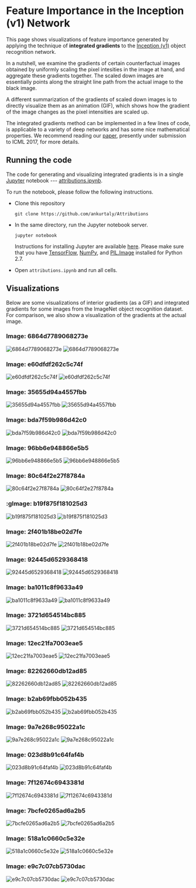 # Feature Importance in the Inception (v1) Network

This page shows visualizations of feature importance generated by applying the
technique of **integrated gradients** to the [Inception (v1)][incp-paper]
object recognition network.

In a nutshell, we examine the gradients of certain counterfactual images
obtained by uniformly scaling the pixel intesities in the image at hand, and
aggregate these gradients together. The scaled down images are essentially
points along the straight line path from the actual image to the black image.

A different summarization of the gradients of scaled down images is to directly
visualize them as an animation (GIF), which shows how the gradient of the image
changes as the pixel intensities are scaled up.

The integrated gradients method can be implemented in a few lines of code, 
is applicable to a variety of deep  networks and has some nice mathematical
properties. We recommend reading our [paper][icml-submission], presently under
submission to ICML 2017, for more details.

## Running the code
The code for generating and visualizing integrated gradients is in a single
[Jupyter](http://jupyter.org/) notebook --- [attributions.ipynb][attributions-code].

To run the notebook, please follow the following instructions.
* Clone this repository
  
  ```
  git clone https://github.com/ankurtaly/Attributions
  ```
* In the same directory, run the Jupyter notebook server.
  
  ```
  jupyter notebook
  ```
  Instructions for installing Jupyter are available [here](http://jupyter.readthedocs.io/en/latest/install.html).
  Please make sure that you have [TensorFlow][tf], [NumPy][np], and [PIL.Image][pillow] installed for
  Python 2.7.
* Open `attributions.ipynb` and run all cells.

## Visualizations

Below are some visualizations of interior gradients (as a GIF) and integrated
gradients for some images from the ImageNet object recognition dataset. For
comparison, we also show a visualization of the gradients at the actual image.

### Image: 6864d7789068273e
![6864d7789068273e](/Visualizations/IntegratedGradients/6864d7789068273e.jpg)
![6864d7789068273e](/Visualizations/Gifs/6864d7789068273e.gif)
### Image: e60dfdf262c5c74f
![e60dfdf262c5c74f](/Visualizations/IntegratedGradients/e60dfdf262c5c74f.jpg)
![e60dfdf262c5c74f](/Visualizations/Gifs/e60dfdf262c5c74f.gif)
### Image: 35655d94a4557fbb
![35655d94a4557fbb](/Visualizations/IntegratedGradients/35655d94a4557fbb.jpg)
![35655d94a4557fbb](/Visualizations/Gifs/35655d94a4557fbb.gif)
### Image: bda7f59b986d42c0
![bda7f59b986d42c0](/Visualizations/IntegratedGradients/bda7f59b986d42c0.jpg)
![bda7f59b986d42c0](/Visualizations/Gifs/bda7f59b986d42c0.gif)
### Image: 96bb6e948866e5b5
![96bb6e948866e5b5](/Visualizations/IntegratedGradients/96bb6e948866e5b5.jpg)
![96bb6e948866e5b5](/Visualizations/Gifs/96bb6e948866e5b5.gif)
### Image: 80c64f2e27f8784a
![80c64f2e27f8784a](/Visualizations/IntegratedGradients/80c64f2e27f8784a.jpg)
![80c64f2e27f8784a](/Visualizations/Gifs/80c64f2e27f8784a.gif)
### :gImage: b19f875f181025d3
![b19f875f181025d3](/Visualizations/IntegratedGradients/b19f875f181025d3.jpg)
![b19f875f181025d3](/Visualizations/Gifs/b19f875f181025d3.gif)
### Image: 2f401b18be02d7fe
![2f401b18be02d7fe](/Visualizations/IntegratedGradients/2f401b18be02d7fe.jpg)
![2f401b18be02d7fe](/Visualizations/Gifs/2f401b18be02d7fe.gif)
### Image: 92445d6529368418
![92445d6529368418](/Visualizations/IntegratedGradients/92445d6529368418.jpg)
![92445d6529368418](/Visualizations/Gifs/92445d6529368418.gif)
### Image: ba1011c8f9633a49
![ba1011c8f9633a49](/Visualizations/IntegratedGradients/ba1011c8f9633a49.jpg)
![ba1011c8f9633a49](/Visualizations/Gifs/ba1011c8f9633a49.gif)
### Image: 3721d654514bc885
![3721d654514bc885](/Visualizations/IntegratedGradients/3721d654514bc885.jpg)
![3721d654514bc885](/Visualizations/Gifs/3721d654514bc885.gif)
### Image: 12ec21fa7003eae5
![12ec21fa7003eae5](/Visualizations/IntegratedGradients/12ec21fa7003eae5.jpg)
![12ec21fa7003eae5](/Visualizations/Gifs/12ec21fa7003eae5.gif)
### Image: 82262660db12ad85
![82262660db12ad85](/Visualizations/IntegratedGradients/82262660db12ad85.jpg)
![82262660db12ad85](/Visualizations/Gifs/82262660db12ad85.gif)
### Image: b2ab69fbb052b435
![b2ab69fbb052b435](/Visualizations/IntegratedGradients/b2ab69fbb052b435.jpg)
![b2ab69fbb052b435](/Visualizations/Gifs/b2ab69fbb052b435.gif)
### Image: 9a7e268c95022a1c
![9a7e268c95022a1c](/Visualizations/IntegratedGradients/9a7e268c95022a1c.jpg)
![9a7e268c95022a1c](/Visualizations/Gifs/9a7e268c95022a1c.gif)
### Image: 023d8b91c64faf4b
![023d8b91c64faf4b](/Visualizations/IntegratedGradients/023d8b91c64faf4b.jpg)
![023d8b91c64faf4b](/Visualizations/Gifs/023d8b91c64faf4b.gif)
### Image: 7f12674c6943381d
![7f12674c6943381d](/Visualizations/IntegratedGradients/7f12674c6943381d.jpg)
![7f12674c6943381d](/Visualizations/Gifs/7f12674c6943381d.gif)
### Image: 7bcfe0265ad6a2b5
![7bcfe0265ad6a2b5](/Visualizations/IntegratedGradients/7bcfe0265ad6a2b5.jpg)
![7bcfe0265ad6a2b5](/Visualizations/Gifs/7bcfe0265ad6a2b5.gif)
### Image: 518a1c0660c5e32e
![518a1c0660c5e32e](/Visualizations/IntegratedGradients/518a1c0660c5e32e.jpg)
![518a1c0660c5e32e](/Visualizations/Gifs/518a1c0660c5e32e.gif)
### Image: e9c7c07cb5730dac
![e9c7c07cb5730dac](/Visualizations/IntegratedGradients/e9c7c07cb5730dac.jpg)
![e9c7c07cb5730dac](/Visualizations/Gifs/e9c7c07cb5730dac.gif)
<!-- ### Image: 73db3c274688a2e0 -->
<!-- ![73db3c274688a2e0](/Visualizations/IntegratedGradients/73db3c274688a2e0.jpg) -->
<!-- ![73db3c274688a2e0](/Visualizations/Gifs/73db3c274688a2e0.gif) -->
<!-- ### Image: f33412087d9c224e -->
<!-- ![f33412087d9c224e](/Visualizations/IntegratedGradients/f33412087d9c224e.jpg) -->
<!-- ![f33412087d9c224e](/Visualizations/Gifs/f33412087d9c224e.gif) -->
<!-- ### Image: 87fa4cf351b87562 -->
<!-- ![87fa4cf351b87562](/Visualizations/IntegratedGradients/87fa4cf351b87562.jpg) -->
<!-- ![87fa4cf351b87562](/Visualizations/Gifs/87fa4cf351b87562.gif) -->
<!-- ### Image: 69e36e11e9ea9671 -->
<!-- ![69e36e11e9ea9671](/Visualizations/IntegratedGradients/69e36e11e9ea9671.jpg) -->
<!-- ![69e36e11e9ea9671](/Visualizations/Gifs/69e36e11e9ea9671.gif) -->
<!-- ### Image: 870ab22a9f39061d -->
<!-- ![870ab22a9f39061d](/Visualizations/IntegratedGradients/870ab22a9f39061d.jpg) -->
<!-- ![870ab22a9f39061d](/Visualizations/Gifs/870ab22a9f39061d.gif) -->
<!-- ### Image: 700a04c5c2ca6e80 -->
<!-- ![700a04c5c2ca6e80](/Visualizations/IntegratedGradients/700a04c5c2ca6e80.jpg) -->
<!-- ![700a04c5c2ca6e80](/Visualizations/Gifs/700a04c5c2ca6e80.gif) -->
<!-- ### Image: ca29bcc7ead4c115 -->
<!-- ![ca29bcc7ead4c115](/Visualizations/IntegratedGradients/ca29bcc7ead4c115.jpg) -->
<!-- ![ca29bcc7ead4c115](/Visualizations/Gifs/ca29bcc7ead4c115.gif) -->
<!-- ### Image: 1e626579f6ad7b2b -->
<!-- ![1e626579f6ad7b2b](/Visualizations/IntegratedGradients/1e626579f6ad7b2b.jpg) -->
<!-- ![1e626579f6ad7b2b](/Visualizations/Gifs/1e626579f6ad7b2b.gif) -->
<!-- ### Image: 1eb9afc2b4e01ecd -->
<!-- ![1eb9afc2b4e01ecd](/Visualizations/IntegratedGradients/1eb9afc2b4e01ecd.jpg) -->
<!-- ![1eb9afc2b4e01ecd](/Visualizations/Gifs/1eb9afc2b4e01ecd.gif) -->
<!-- ### Image: c27bc2e66f1e66d2 -->
<!-- ![c27bc2e66f1e66d2](/Visualizations/IntegratedGradients/c27bc2e66f1e66d2.jpg) -->
<!-- ![c27bc2e66f1e66d2](/Visualizations/Gifs/c27bc2e66f1e66d2.gif) -->
<!-- ### Image: 5832f36306fb3d66 -->
<!-- ![5832f36306fb3d66](/Visualizations/IntegratedGradients/5832f36306fb3d66.jpg) -->
<!-- ![5832f36306fb3d66](/Visualizations/Gifs/5832f36306fb3d66.gif) -->
<!-- ### Image: 83abcb73307791e8 -->
<!-- ![83abcb73307791e8](/Visualizations/IntegratedGradients/83abcb73307791e8.jpg) -->
<!-- ![83abcb73307791e8](/Visualizations/Gifs/83abcb73307791e8.gif) -->
<!-- ### Image: 82ba0b4b5bb0f7d6 -->
<!-- ![82ba0b4b5bb0f7d6](/Visualizations/IntegratedGradients/82ba0b4b5bb0f7d6.jpg) -->
<!-- ![82ba0b4b5bb0f7d6](/Visualizations/Gifs/82ba0b4b5bb0f7d6.gif) -->
<!-- ### Image: fcd9bbea9f6f5c4a -->
<!-- ![fcd9bbea9f6f5c4a](/Visualizations/IntegratedGradients/fcd9bbea9f6f5c4a.jpg) -->
<!-- ![fcd9bbea9f6f5c4a](/Visualizations/Gifs/fcd9bbea9f6f5c4a.gif) -->
<!-- ### Image: ebc7a444a373cea2 -->
<!-- ![ebc7a444a373cea2](/Visualizations/IntegratedGradients/ebc7a444a373cea2.jpg) -->
<!-- ![ebc7a444a373cea2](/Visualizations/Gifs/ebc7a444a373cea2.gif) -->
<!-- ### Image: 2cc5396cf67cb4ec -->
<!-- ![2cc5396cf67cb4ec](/Visualizations/IntegratedGradients/2cc5396cf67cb4ec.jpg) -->
<!-- ![2cc5396cf67cb4ec](/Visualizations/Gifs/2cc5396cf67cb4ec.gif) -->
<!-- ### Image: f027da6ecb90917c -->
<!-- ![f027da6ecb90917c](/Visualizations/IntegratedGradients/f027da6ecb90917c.jpg) -->
<!-- ![f027da6ecb90917c](/Visualizations/Gifs/f027da6ecb90917c.gif) -->
<!-- ### Image: 093a9eb64c43f424 -->
<!-- ![093a9eb64c43f424](/Visualizations/IntegratedGradients/093a9eb64c43f424.jpg) -->
<!-- ![093a9eb64c43f424](/Visualizations/Gifs/093a9eb64c43f424.gif) -->
<!-- ### Image: 6717aba6a10b230f -->
<!-- ![6717aba6a10b230f](/Visualizations/IntegratedGradients/6717aba6a10b230f.jpg) -->
<!-- ![6717aba6a10b230f](/Visualizations/Gifs/6717aba6a10b230f.gif) -->
<!-- ### Image: 1bd6987fa9219dec -->
<!-- ![1bd6987fa9219dec](/Visualizations/IntegratedGradients/1bd6987fa9219dec.jpg) -->
<!-- ![1bd6987fa9219dec](/Visualizations/Gifs/1bd6987fa9219dec.gif) -->
<!-- ### Image: 15f7f26c4e131021 -->
<!-- ![15f7f26c4e131021](/Visualizations/IntegratedGradients/15f7f26c4e131021.jpg) -->
<!-- ![15f7f26c4e131021](/Visualizations/Gifs/15f7f26c4e131021.gif) -->
<!-- ### Image: 07541d201e18fd86 -->
<!-- ![07541d201e18fd86](/Visualizations/IntegratedGradients/07541d201e18fd86.jpg) -->
<!-- ![07541d201e18fd86](/Visualizations/Gifs/07541d201e18fd86.gif) -->
<!-- ### Image: d113c49533d14d9e -->
<!-- ![d113c49533d14d9e](/Visualizations/IntegratedGradients/d113c49533d14d9e.jpg) -->
<!-- ![d113c49533d14d9e](/Visualizations/Gifs/d113c49533d14d9e.gif) -->
<!-- ### Image: b52346e28fe2f580 -->
<!-- ![b52346e28fe2f580](/Visualizations/IntegratedGradients/b52346e28fe2f580.jpg) -->
<!-- ![b52346e28fe2f580](/Visualizations/Gifs/b52346e28fe2f580.gif) -->
<!-- ### Image: a2c980be2b5d464d -->
<!-- ![a2c980be2b5d464d](/Visualizations/IntegratedGradients/a2c980be2b5d464d.jpg) -->
<!-- ![a2c980be2b5d464d](/Visualizations/Gifs/a2c980be2b5d464d.gif) -->
<!-- ### Image: c55e7d498b6f7786 -->
<!-- ![c55e7d498b6f7786](/Visualizations/IntegratedGradients/c55e7d498b6f7786.jpg) -->
<!-- ![c55e7d498b6f7786](/Visualizations/Gifs/c55e7d498b6f7786.gif) -->
<!-- ### Image: 2587b0bd7d764bd9 -->
<!-- ![2587b0bd7d764bd9](/Visualizations/IntegratedGradients/2587b0bd7d764bd9.jpg) -->
<!-- ![2587b0bd7d764bd9](/Visualizations/Gifs/2587b0bd7d764bd9.gif) -->
<!-- ### Image: c9424338cd2cd36f -->
<!-- ![c9424338cd2cd36f](/Visualizations/IntegratedGradients/c9424338cd2cd36f.jpg) -->
<!-- ![c9424338cd2cd36f](/Visualizations/Gifs/c9424338cd2cd36f.gif) -->
<!-- ### Image: fff0b93993175fb2 -->
<!-- ![fff0b93993175fb2](/Visualizations/IntegratedGradients/fff0b93993175fb2.jpg) -->
<!-- ![fff0b93993175fb2](/Visualizations/Gifs/fff0b93993175fb2.gif) -->
<!-- ### Image: ba024e2cc38f0704 -->
<!-- ![ba024e2cc38f0704](/Visualizations/IntegratedGradients/ba024e2cc38f0704.jpg) -->
<!-- ![ba024e2cc38f0704](/Visualizations/Gifs/ba024e2cc38f0704.gif) -->
<!-- ### Image: c0a9ce885a9c26bc -->
<!-- ![c0a9ce885a9c26bc](/Visualizations/IntegratedGradients/c0a9ce885a9c26bc.jpg) -->
<!-- ![c0a9ce885a9c26bc](/Visualizations/Gifs/c0a9ce885a9c26bc.gif) -->
<!-- ### Image: 70bfca4555cca92e -->
<!-- ![70bfca4555cca92e](/Visualizations/IntegratedGradients/70bfca4555cca92e.jpg) -->
<!-- ![70bfca4555cca92e](/Visualizations/Gifs/70bfca4555cca92e.gif) -->
<!-- ### Image: 8314f5339d6f82ae -->
<!-- ![8314f5339d6f82ae](/Visualizations/IntegratedGradients/8314f5339d6f82ae.jpg) -->
<!-- ![8314f5339d6f82ae](/Visualizations/Gifs/8314f5339d6f82ae.gif) -->
<!-- ### Image: cc61d05004d45a28 -->
<!-- ![cc61d05004d45a28](/Visualizations/IntegratedGradients/cc61d05004d45a28.jpg) -->
<!-- ![cc61d05004d45a28](/Visualizations/Gifs/cc61d05004d45a28.gif) -->
<!-- ### Image: 8577b59a1d19c396 -->
<!-- ![8577b59a1d19c396](/Visualizations/IntegratedGradients/8577b59a1d19c396.jpg) -->
<!-- ![8577b59a1d19c396](/Visualizations/Gifs/8577b59a1d19c396.gif) -->
<!-- ### Image: 4e99de4f5610b052 -->
<!-- ![4e99de4f5610b052](/Visualizations/IntegratedGradients/4e99de4f5610b052.jpg) -->
<!-- ![4e99de4f5610b052](/Visualizations/Gifs/4e99de4f5610b052.gif) -->
<!-- ### Image: 407378360d17f0e6 -->
<!-- ![407378360d17f0e6](/Visualizations/IntegratedGradients/407378360d17f0e6.jpg) -->
<!-- ![407378360d17f0e6](/Visualizations/Gifs/407378360d17f0e6.gif) -->
<!-- ### Image: 7f59ece15328c57d -->
<!-- ![7f59ece15328c57d](/Visualizations/IntegratedGradients/7f59ece15328c57d.jpg) -->
<!-- ![7f59ece15328c57d](/Visualizations/Gifs/7f59ece15328c57d.gif) -->
<!-- ### Image: 8e570672510267d3 -->
<!-- ![8e570672510267d3](/Visualizations/IntegratedGradients/8e570672510267d3.jpg) -->
<!-- ![8e570672510267d3](/Visualizations/Gifs/8e570672510267d3.gif) -->
<!-- ### Image: 17ab5563b441224b -->
<!-- ![17ab5563b441224b](/Visualizations/IntegratedGradients/17ab5563b441224b.jpg) -->
<!-- ![17ab5563b441224b](/Visualizations/Gifs/17ab5563b441224b.gif) -->
<!-- ### Image: d19ebcb973f7904b -->
<!-- ![d19ebcb973f7904b](/Visualizations/IntegratedGradients/d19ebcb973f7904b.jpg) -->
<!-- ![d19ebcb973f7904b](/Visualizations/Gifs/d19ebcb973f7904b.gif) -->
<!-- ### Image: 5cd2c045c7b2b33a -->
<!-- ![5cd2c045c7b2b33a](/Visualizations/IntegratedGradients/5cd2c045c7b2b33a.jpg) -->
<!-- ![5cd2c045c7b2b33a](/Visualizations/Gifs/5cd2c045c7b2b33a.gif) -->

[incp-paper]:http://www.cv-foundation.org/openaccess/content_cvpr_2015/papers/Szegedy_Going_Deeper_With_2015_CVPR_paper.pdf
[icml-submission]:http://104.155.136.4:3000/pdf?id=rJzaDdYxx
[attributions-code]:https://github.com/ankurtaly/Attributions/blob/master/attributions.ipynb
[tf]:https://www.tensorflow.org/install/
[np]:https://docs.scipy.org/doc/numpy/user/install.html
[pillow]:http://pillow.readthedocs.io/en/3.1.x/installation.html
